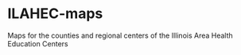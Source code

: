 # ILAHEC-maps
Maps for the counties and regional centers of the Illinois Area Health Education Centers
